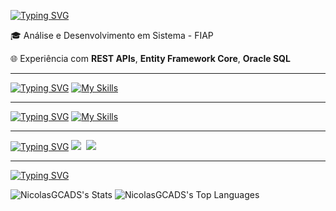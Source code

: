 [![Typing SVG](https://readme-typing-svg.demolab.com?font=Fira+Code&pause=1000&width=435&lines=My+Name+is+Nicolas)](https://git.io/typing-svg)

🎓 Análise e Desenvolvimento em Sistema - FIAP 

🌐 Experiência com **REST APIs**, **Entity Framework Core**, **Oracle SQL**

---

[![Typing SVG](https://readme-typing-svg.demolab.com?font=Fira+Code&pause=1000&color=F70000&width=435&lines=My+Languages)](https://git.io/typing-svg)
[![My Skills](https://skillicons.dev/icons?i=java,cpp,nodejs,css,dotnet,gradle,html,js,maven,nextjs,npm,py,linux,spring,ts,docker,react,windows&theme=dark)](https://skillicons.dev)

---

[![Typing SVG](https://readme-typing-svg.demolab.com?font=Fira+Code&pause=1000&color=BC00F7&width=435&lines=Tools)](https://git.io/typing-svg)
[![My Skills](https://skillicons.dev/icons?i=vscode,idea,git,github,figma)](https://skillicons.dev)

---

[![Typing SVG](https://readme-typing-svg.demolab.com?font=Fira+Code&pause=1000&color=F79845&width=435&lines=%F0%9F%93%AB+Reach+me+)](https://git.io/typing-svg)
<a href="https://www.linkedin.com/in/nicolas-guinante-cavalcanti-036407309/" target="_blank"><img loading="lazy" src="https://img.shields.io/badge/-LinkedIn-%230077B5?style=for-the-badge&logo=linkedin&logoColor=white" target="_blank"></a>‎ ‎ ‎
<a href = "nguinante@gmail.com"><img loading="lazy" src="https://img.shields.io/badge/Gmail-D14836?style=for-the-badge&logo=gmail&logoColor=white" target="_blank"></a>

---

[![Typing SVG](https://readme-typing-svg.demolab.com?font=Fira+Code&pause=1000&color=F7F600&width=435&lines=%E2%AD%90+GitHub+Stats)](https://git.io/typing-svg)

![NicolasGCADS's Stats](https://github-readme-stats.vercel.app/api?username=NicolasGCADS&theme=dracula&show_icons=true&hide_border=true&count_private=true)
![NicolasGCADS's Top Languages](https://github-readme-stats.vercel.app/api/top-langs/?username=NicolasGCADS&theme=dracula&show_icons=true&hide_border=true&layout=compact)

